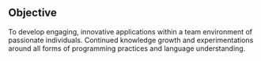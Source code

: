## Objective

To develop engaging, innovative applications within a team environment of passionate individuals. Continued knowledge growth and experimentations around all forms of programming practices and language understanding.
